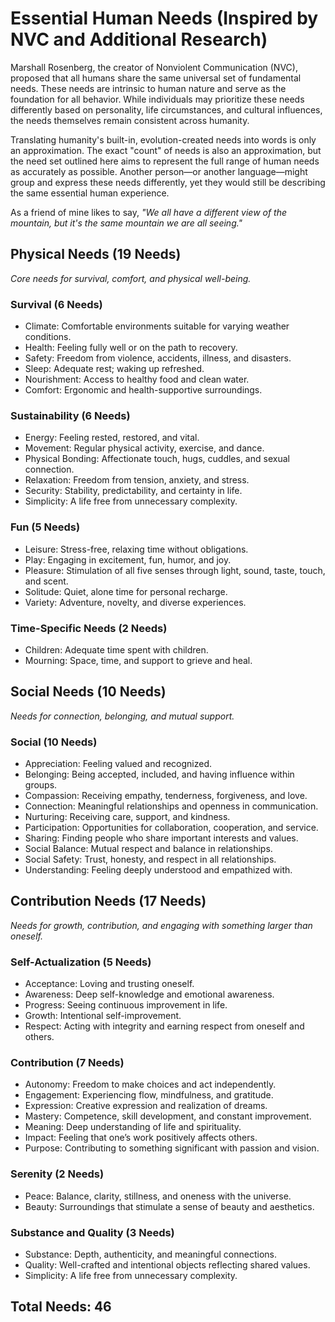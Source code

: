 # Essential Human Needs (Inspired by NVC and Additional Research)

Marshall Rosenberg, the creator of Nonviolent Communication (NVC), proposed that all humans share the same universal set of fundamental needs. These needs are intrinsic to human nature and serve as the foundation for all behavior. While individuals may prioritize these needs differently based on personality, life circumstances, and cultural influences, the needs themselves remain consistent across humanity.

Translating humanity's built-in, evolution-created needs into words is only an approximation. The exact "count" of needs is also an approximation, but the need set outlined here aims to represent the full range of human needs as accurately as possible. Another person—or another language—might group and express these needs differently, yet they would still be describing the same essential human experience.

As a friend of mine likes to say, _"We all have a different view of the mountain, but it's the same mountain we are all seeing."_

## Physical Needs (19 Needs)

_Core needs for survival, comfort, and physical well-being._

### Survival (6 Needs)

- Climate: Comfortable environments suitable for varying weather conditions.
- Health: Feeling fully well or on the path to recovery.
- Safety: Freedom from violence, accidents, illness, and disasters.
- Sleep: Adequate rest; waking up refreshed.
- Nourishment: Access to healthy food and clean water.
- Comfort: Ergonomic and health-supportive surroundings.

### Sustainability (6 Needs)

- Energy: Feeling rested, restored, and vital.
- Movement: Regular physical activity, exercise, and dance.
- Physical Bonding: Affectionate touch, hugs, cuddles, and sexual connection.
- Relaxation: Freedom from tension, anxiety, and stress.
- Security: Stability, predictability, and certainty in life.
- Simplicity: A life free from unnecessary complexity.

### Fun (5 Needs)

- Leisure: Stress-free, relaxing time without obligations.
- Play: Engaging in excitement, fun, humor, and joy.
- Pleasure: Stimulation of all five senses through light, sound, taste, touch, and scent.
- Solitude: Quiet, alone time for personal recharge.
- Variety: Adventure, novelty, and diverse experiences.

### Time-Specific Needs (2 Needs)

- Children: Adequate time spent with children.
- Mourning: Space, time, and support to grieve and heal.

## Social Needs (10 Needs)

_Needs for connection, belonging, and mutual support._

### Social (10 Needs)

- Appreciation: Feeling valued and recognized.
- Belonging: Being accepted, included, and having influence within groups.
- Compassion: Receiving empathy, tenderness, forgiveness, and love.
- Connection: Meaningful relationships and openness in communication.
- Nurturing: Receiving care, support, and kindness.
- Participation: Opportunities for collaboration, cooperation, and service.
- Sharing: Finding people who share important interests and values.
- Social Balance: Mutual respect and balance in relationships.
- Social Safety: Trust, honesty, and respect in all relationships.
- Understanding: Feeling deeply understood and empathized with.

## Contribution Needs (17 Needs)

_Needs for growth, contribution, and engaging with something larger than oneself._

### Self-Actualization (5 Needs)

- Acceptance: Loving and trusting oneself.
- Awareness: Deep self-knowledge and emotional awareness.
- Progress: Seeing continuous improvement in life.
- Growth: Intentional self-improvement.
- Respect: Acting with integrity and earning respect from oneself and others.

### Contribution (7 Needs)

- Autonomy: Freedom to make choices and act independently.
- Engagement: Experiencing flow, mindfulness, and gratitude.
- Expression: Creative expression and realization of dreams.
- Mastery: Competence, skill development, and constant improvement.
- Meaning: Deep understanding of life and spirituality.
- Impact: Feeling that one’s work positively affects others.
- Purpose: Contributing to something significant with passion and vision.

### Serenity (2 Needs)

- Peace: Balance, clarity, stillness, and oneness with the universe.
- Beauty: Surroundings that stimulate a sense of beauty and aesthetics.

### Substance and Quality (3 Needs)

- Substance: Depth, authenticity, and meaningful connections.
- Quality: Well-crafted and intentional objects reflecting shared values.
- Simplicity: A life free from unnecessary complexity.

## Total Needs: 46
